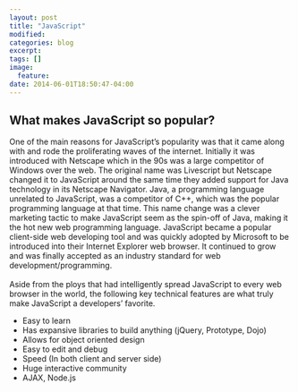 ```yaml
---
layout: post
title: "JavaScript"
modified:
categories: blog
excerpt:
tags: []
image:
  feature:
date: 2014-06-01T18:50:47-04:00
---
```


<h2>What makes JavaScript so popular?</h2>
<p>One of the main reasons for JavaScript’s popularity was that it came along with and rode the proliferating waves of the internet. Initially it was introduced with Netscape which in the 90s was a large competitor of Windows over the web. The original name was Livescript but Netscape changed it to JavaScript around the same time they added support for Java technology in its Netscape Navigator. Java, a programming language unrelated to JavaScript, was a competitor of C++, which was the popular programming language at that time. This name change was a clever marketing tactic to make JavaScript seem as the spin-off of Java, making it the hot new web programming language. JavaScript became a popular client-side web developing tool and was quickly adopted by Microsoft to be introduced into their Internet Explorer web browser. It continued to grow and was finally accepted as an industry standard for web development/programming.  
<br>
<br>
Aside from the ploys that had intelligently spread JavaScript to every web browser in the world, the following key technical features are what truly make JavaScript a developers’ favorite. </p>
<ul>
<li>Easy to learn</li>
<li>Has expansive libraries to build anything (jQuery, Prototype, Dojo)</li>
<li>Allows for object oriented design</li>
<li>Easy to edit and debug</li>
<li>Speed (In both client and server side)</li>
<li>Huge interactive community</li>
<li>AJAX, Node.js</li>
</ul>